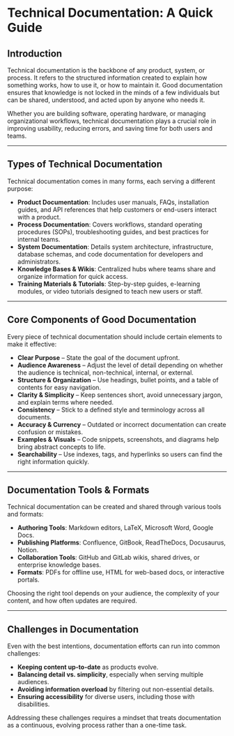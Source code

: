 # Technical Documentation: A Quick Guide

## Introduction

Technical documentation is the backbone of any product, system, or process. It refers to the structured information created to explain how something works, how to use it, or how to maintain it. Good documentation ensures that knowledge is not locked in the minds of a few individuals but can be shared, understood, and acted upon by anyone who needs it.

Whether you are building software, operating hardware, or managing organizational workflows, technical documentation plays a crucial role in improving usability, reducing errors, and saving time for both users and teams.

------

## Types of Technical Documentation

Technical documentation comes in many forms, each serving a different purpose:

- **Product Documentation**: Includes user manuals, FAQs, installation guides, and API references that help customers or end-users interact with a product.
- **Process Documentation**: Covers workflows, standard operating procedures (SOPs), troubleshooting guides, and best practices for internal teams.
- **System Documentation**: Details system architecture, infrastructure, database schemas, and code documentation for developers and administrators.
- **Knowledge Bases & Wikis**: Centralized hubs where teams share and organize information for quick access.
- **Training Materials & Tutorials**: Step-by-step guides, e-learning modules, or video tutorials designed to teach new users or staff.

------

## Core Components of Good Documentation

Every piece of technical documentation should include certain elements to make it effective:

- **Clear Purpose** – State the goal of the document upfront.
- **Audience Awareness** – Adjust the level of detail depending on whether the audience is technical, non-technical, internal, or external.
- **Structure & Organization** – Use headings, bullet points, and a table of contents for easy navigation.
- **Clarity & Simplicity** – Keep sentences short, avoid unnecessary jargon, and explain terms where needed.
- **Consistency** – Stick to a defined style and terminology across all documents.
- **Accuracy & Currency** – Outdated or incorrect documentation can create confusion or mistakes.
- **Examples & Visuals** – Code snippets, screenshots, and diagrams help bring abstract concepts to life.
- **Searchability** – Use indexes, tags, and hyperlinks so users can find the right information quickly.

------

## Documentation Tools & Formats

Technical documentation can be created and shared through various tools and formats:

- **Authoring Tools**: Markdown editors, LaTeX, Microsoft Word, Google Docs.
- **Publishing Platforms**: Confluence, GitBook, ReadTheDocs, Docusaurus, Notion.
- **Collaboration Tools**: GitHub and GitLab wikis, shared drives, or enterprise knowledge bases.
- **Formats**: PDFs for offline use, HTML for web-based docs, or interactive portals.

Choosing the right tool depends on your audience, the complexity of your content, and how often updates are required.

------

## Challenges in Documentation

Even with the best intentions, documentation efforts can run into common challenges:

- **Keeping content up-to-date** as products evolve.
- **Balancing detail vs. simplicity**, especially when serving multiple audiences.
- **Avoiding information overload** by filtering out non-essential details.
- **Ensuring accessibility** for diverse users, including those with disabilities.

Addressing these challenges requires a mindset that treats documentation as a continuous, evolving process rather than a one-time task.